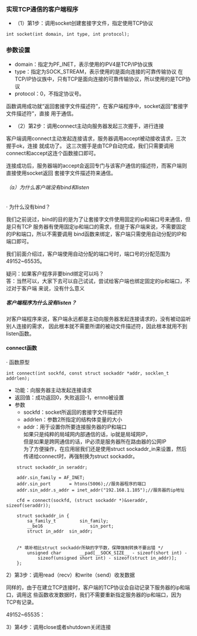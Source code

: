 ### 实现TCP通信的客户端程序			
* （1）第1步：调用socket创建套接字文件，指定使用TCP协议
```
int socket(int domain, int type, int protocol);
```
### 参数设置
* domain：指定为PF_INET，表示使用的IPV4是TCP/IP协议族
* type：指定为SOCK_STREAM，表示使用的是面向连接的可靠传输协议	
在TCP/IP协议族中，只有TCP是面向连接的可靠传输协议，所以使用的是TCP协议
* protocol：0，不指定协议号。


函数调用成功就“返回套接字文件描述符”，在客户端程序中，socket返回“套接字文件描述符”，直接
用于通信。


* （2）第2步：调用connect主动向服务器发起三次握手，进行连接

客户端调用connect主动发起连接请求，服务器调用accept被动接收请求，三次握手ok，连接
就成功了。
这三次握手是由TCP自动完成，我们只需要调用connect和accept这连个函数接口即可。


连接成功后，服务器端的accept会返回专门与该客户通信的描述符，而客户端则直接使用socket返回
套接字文件描述符来通信。


###### （a）为什么客户端没有bind和listen

· 为什么没有bind？

我们之前说过，bind的目的是为了让套接字文件使用固定的ip和端口号来通信，但是只有TCP
服务器有使用固定ip和端口的需求，但是于客户端来说，不需要固定的IP和端口，所以不需要调用
bind函数来绑定，客户端只需使用自动分配的IP和端口即可。

我们前面介绍过，客户端使用自动分配的端口号时，端口号的分配范围为49152~65535。

疑问：如果客户程序非要bind绑定可以吗？      
答：当然可以，大家下去可以自己试试，尝试给客户端也绑定固定的ip和端口，不过对于客户端
来说，没有什么意义



##### 客户端程序为什么没有listen？
对客户端程序来说，客户端永远都是主动向服务器发起连接请求的，没有被动监听别人连接的需求，
因此根本就不需要所谓的被动文件描述符，因此根本就用不到listen函数。


#### connect函数	
· 函数原型
```
int connect(int sockfd, const struct sockaddr *addr, socklen_t addrlen);
```
- 功能：向服务器主动发起连接请求
- 返回值：成功返回0，失败返回-1，ernno被设置
- 参数
    + sockfd：socket所返回的套接字文件描述符
    + addrlen：参数2所指定的结构体变量的大小
    + addr：用于设置你所要连接服务器的IP和端口  
		如果只是纯粹的局域网内部通信的话，ip就是局域网IP，            
        但是如果是跨网通信的话，IP必须是服务器所在路由器的公网IP          
		为了方便操作，在应用层我们还是使用struct sockaddr_in来设置，然后传递给connect时，再强制换为struct sockaddr。
```
	struct sockaddr_in seraddr;
	
	addr.sin_family = AF_INET;    
	addr.sin_port		= htons(5006);//服务器程序的端口
	addr.sin_addr.s_addr = inet_addr("192.168.1.105");//服务器的ip地址
	
	cfd = connect(sockfd, (struct sockaddr *)&seraddr, sizeof(seraddr));										
```
```
	struct sockaddr_in {
		sa_family_t			sin_family;
		__be16					sin_port;
		struct in_addr	sin_addr;


	/* 填补相比struct sockaddr所缺的字节数，保障强制转换不要出错 */
		unsigned char		__pad[__SOCK_SIZE__ - sizeof(short int) - 
			sizeof(unsigned short int) - sizeof(struct in_addr)];
	};
```
	



2）第3步：调用read（recv）和write（send）收发数据

同样的，由于在建立TCP连接时，客户端的TCP协议会自动记录下服务器的ip和端口，调用这
些函数收发数据时，我们不需要重新指定服务器的ip和端口，因为TCP有记录。


49152~65535：


3）第4步：调用close或者shutdown关闭连接




